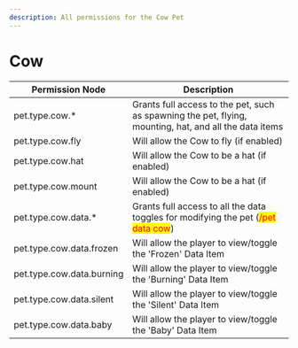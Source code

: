 ```yaml
---
description: All permissions for the Cow Pet
---
```


# Cow
| Permission Node | Description |
| - | - |
| pet.type.cow.* | Grants full access to the pet, such as spawning the pet, flying, mounting, hat, and all the data items |
| pet.type.cow.fly | Will allow the Cow to fly (if enabled) |
| pet.type.cow.hat | Will allow the Cow to be a hat (if enabled) |
| pet.type.cow.mount | Will allow the Cow to be a hat (if enabled) |
| pet.type.cow.data.* | Grants full access to all the data toggles for modifying the pet (<mark style="color:red;">/pet data cow</mark>) |
| pet.type.cow.data.frozen | Will allow the player to view/toggle the 'Frozen' Data Item |
| pet.type.cow.data.burning | Will allow the player to view/toggle the 'Burning' Data Item |
| pet.type.cow.data.silent | Will allow the player to view/toggle the 'Silent' Data Item |
| pet.type.cow.data.baby | Will allow the player to view/toggle the 'Baby' Data Item |

